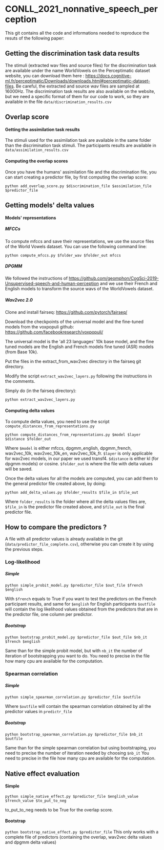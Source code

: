 # CONLL_2021_nonnative_speech_perception
This git contains all the code and informations needed to reproduce the resuts of the following paper:

## Getting the discrimination task data results
The stimuli (extracted wav files and source files) for the discrimination task are available under the name WorldVowels on the Perceptimatic dataset website, you can download them here : https://docs.cognitive-ml.fr/perceptimatic/Downloads/downloads.html#perceptimatic-dataset-files. Be careful, the extracted and source wav files are sampled at 16000Hz. The discrimination task results are also available on the website, but we need a specific format of them for our code to work, so they are available in the file `data/discrimination_results.csv` 

## Overlap score
#### Getting the assimilation task results
The stimuli used for the assimilation task are available in the same folder than the discrimination task stimuli. The participants results are available in `data/assimilation_results.csv`

#### Computing the overlap scores
Once you have the humans' assimilation file and the discrimination file, you can start creating a predictor file, by first computing the overlap score:

`python add_overlap_score.py $discrimination_file $assimilation_file $predictor_file`

## Getting models' delta values
#### Models' representations
##### MFCCs
To compute mfccs and save their representations, we use the source files of the World Vowels dataset. You can use the following command line:

`python compute_mfccs.py $folder_wav $folder_out mfccs`
##### DPGMM

We followed the instructions of https://github.com/geomphon/CogSci-2019-Unsupervised-speech-and-human-perception and we use their French and English models to transform the source wavs of the WorldVowels dataset.

##### Wav2vec 2.0
Clone and install fairseq: https://github.com/pytorch/fairseq/

Download the checkpoints of the universal model and the fine-tuned models from the voxpopuli github: https://github.com/facebookresearch/voxpopuli/

The universal model is the 'all 23 languages' 10k base model, and the fine tuned models are the English and French models fine tuned (ASR) models (from Base 10k).

Put the files in the extract_from_wav2vec directory in the fairseq git directory.

Modify the script `extract_wav2vec_layers.py` following the instructions in the comments.

Simply do (in the fairseq directory):

`python extract_wav2vec_layers.py` 

#### Computing delta values
To compute delta values, you need to use the script `compute_distances_from_representations.py`

`python compute_distances_from_representations.py $model $layer $distance $folder_out`

Where `$model` is either mfccs, dpgmm_english, dpgmm_french,  wav2vec_10k, wav2vec_10k_en, wav2vec_10k_fr. `$layer` is only applicable for wav2vec models, in our paper we used transf4. `$distance` is either kl (for dpgmm models) or cosine. `$folder_out` is where the file with delta values will be saved.

Once the delta values for all the models are computed, you can add them to the general predictor file created above, by doing:

`python add_delta_values.py $folder_results $file_in $file_out`

Where `folder_results` is the folder where all the delta values files are, `$file_in` is the predictor file created above, and `$file_out` is the final predictor file.

## How to compare the predictors ?
A file with all predictor values is already available in the git (`data/predictor_file_complete.csv`), otherwise you can create it by using the previous steps.

### Log-likelihood
##### Simple
`python simple_probit_model.py $predictor_file $out_file $french $english`

With `$french` equals to True if you want to test the predictors on the French participant results, and same for `$english` for English participants
`$outfile` will contain the log likelihood values obtained from the predictors that are in the predictor file, one column per predictor.
##### Bootstrap
`python bootstrap_probit_model.py $predictor_file $out_file $nb_it $french $english`

Same than for the simple probit model, but with `nb_it` the number of iteration of bootstrapping you want to do.
You need to precise in the file how many cpu are available for the computation.
### Spearman correlation
##### Simple
`python simple_spearman_correlation.py $predictor_file $outfile`

Where `$outfile` will contain the spearman correlation obtained by all the predictor values in `predictr_file`


##### Bootstrap
`python bootstrap_spearman_correlation.py $predictor_file $nb_it $outfile`

Same than for the simple spearman correlation but using bootstraping, you need to precise the number of iteration needed by choosing `$nb_it`
You need to precise in the file how many cpu are available for the computation.

## Native effect evaluation
#### Simple
`python simple_native_effect.py $predictor_file $english_value $french_value $to_put_to_neg`

to_put_to_neg needs to be True for the overlap score.

#### Bootstrap

`python bootstrap_native_effect.py $predictor_file`
This only works with a complete file of predictors (containing the overlap, wav2vec delta values and dpgmm delta values)


